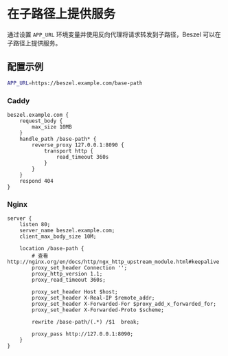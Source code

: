 # 在子路径上提供服务

通过设置 `APP_URL` 环境变量并使用反向代理将请求转发到子路径，Beszel 可以在子路径上提供服务。

## 配置示例

```bash
APP_URL=https://beszel.example.com/base-path
```

### Caddy

```text
beszel.example.com {
	request_body {
		max_size 10MB
	}
	handle_path /base-path* {
		reverse_proxy 127.0.0.1:8090 {
			transport http {
				read_timeout 360s
			}
		}
	}
	respond 404
}
```

### Nginx

```nginx
server {
	listen 80;
	server_name beszel.example.com;
	client_max_body_size 10M;

	location /base-path {
		# 查看 http://nginx.org/en/docs/http/ngx_http_upstream_module.html#keepalive
		proxy_set_header Connection '';
		proxy_http_version 1.1;
		proxy_read_timeout 360s;

		proxy_set_header Host $host;
		proxy_set_header X-Real-IP $remote_addr;
		proxy_set_header X-Forwarded-For $proxy_add_x_forwarded_for;
		proxy_set_header X-Forwarded-Proto $scheme;

		rewrite /base-path/(.*) /$1  break;

		proxy_pass http://127.0.0.1:8090;
	}
}
```
